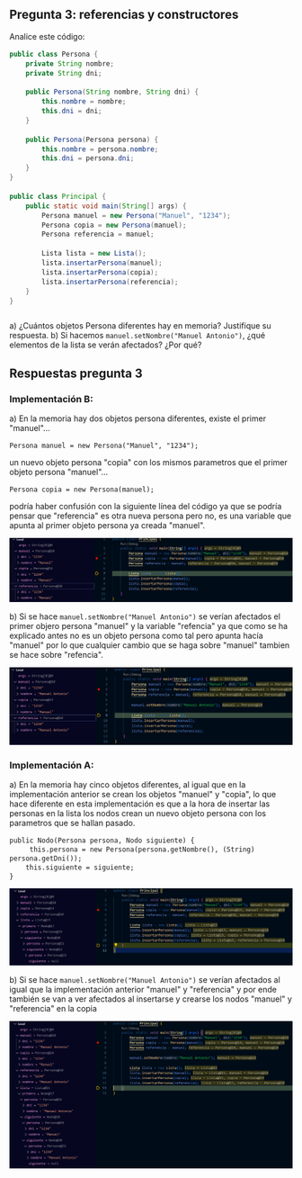 ## Pregunta 3: referencias y constructores    

Analice este código:

```java
public class Persona {
    private String nombre;
    private String dni;
    
    public Persona(String nombre, String dni) {
        this.nombre = nombre;
        this.dni = dni;
    }
    
    public Persona(Persona persona) {
        this.nombre = persona.nombre;
        this.dni = persona.dni;
    }
}

public class Principal {
    public static void main(String[] args) {
        Persona manuel = new Persona("Manuel", "1234");
        Persona copia = new Persona(manuel);
        Persona referencia = manuel;
        
        Lista lista = new Lista();
        lista.insertarPersona(manuel);
        lista.insertarPersona(copia);
        lista.insertarPersona(referencia);
    }
}
```   

||
|-
a) ¿Cuántos objetos Persona diferentes hay en memoria? Justifique su respuesta.
b) Si hacemos `manuel.setNombre("Manuel Antonio")`, ¿qué elementos de la lista se verán afectados? ¿Por qué?     

## Respuestas pregunta 3
### Implementación B:

a) En la memoria hay dos objetos persona diferentes, existe el primer "manuel"...  

```
Persona manuel = new Persona("Manuel", "1234");
```

un nuevo objeto persona "copia" con los mismos parametros que el primer objeto persona "manuel"...

```
Persona copia = new Persona(manuel);
```

podría haber confusión con la siguiente línea del código ya que se podría pensar que "referencia" es otra nueva persona pero no, es una variable que apunta al primer objeto persona ya creada "manuel".

![alt text](<Variable referencia.png>)
    
b) Si se hace `manuel.setNombre("Manuel Antonio")` se verían afectados el primer objero persona "manuel" y la variable "refencia" ya que como se ha explicado antes no es un objeto persona como tal pero apunta hacía "manuel" por lo que cualquier cambio que se haga sobre "manuel" tambien se hace sobre "refencia".

![alt text](manuel.setNombre()-1.png)

### Implementación A:

a) En la memoria hay cinco objetos diferentes, al igual que en la implementación anterior se crean los objetos "manuel" y "copia", lo que hace diferente en esta implementación es que a la hora de insertar las personas en la lista los nodos crean un nuevo objeto persona con los parametros que se hallan pasado.

```
public Nodo(Persona persona, Nodo siguiente) {
     this.persona = new Persona(persona.getNombre(), (String) persona.getDni());
    this.siguiente = siguiente;
}
```

![alt text](<Cinco objetos persona-1.png>)

b) Si se hace `manuel.setNombre("Manuel Antonio")` se verían afectados al igual que la implementación anterior "manuel" y "referencia" y por ende también se van a ver afectados al insertarse y crearse los nodos "manuel" y "referencia" en la copia 

![alt text](<manuel.setNombre() A-1.png>) 




